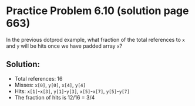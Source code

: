 # Practice Problem 6.10 (solution page 663)
In the previous dotprod example, what fraction of the total references to `x` and `y` will be hits once we have padded array `x`?

## Solution:
- Total references: 16
- Misses: `x[0]`, `y[0]`, `x[4]`, `y[4]`
- Hits: `x[1]`-`x[3]`, `y[1]`-`y[3]`, `x[5]`-`x[7]`, `y[5]`-`y[7]`
- The fraction of hits is 12/16 = 3/4